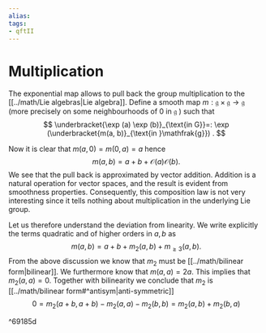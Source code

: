 ```yaml
---
alias:
tags:
- qftII
---
```

# Multiplication
The exponential map allows to pull back the group multiplication to the [[../math/Lie algebras|Lie algebra]]. Define a smooth map $m: \mathfrak{g} \times \mathfrak{g} \rightarrow \mathfrak{g}$ (more precisely on some neighbourhoods of 0 in $\mathfrak{g}$ ) such that
$$
\underbracket{\exp (a) \exp (b)}_{\text{in G}}=: \exp (\underbracket{m(a, b)}_{\text{in }\mathfrak{g}}) .
$$

Now it is clear that $m(a, 0)=m(0, a)=a$ hence
$$
m(a, b)=a+b+\mathcal{O}(a) \mathcal{O}(b) .
$$
We see that the pull back is approximated by vector addition. Addition is a natural operation for vector spaces, and the result is evident from smoothness properties. Consequently, this composition law is not very interesting since it tells nothing about multiplication in the underlying Lie group.

Let us therefore understand the deviation from linearity. We write explicitly the terms quadratic and of higher orders in $a, b$ as
$$
m(a, b)=a+b+m_{2}(a, b)+m_{\geq 3}(a, b) .
$$
From the above discussion we know that $m_{2}$ must be [[../math/bilinear form|bilinear]]. We furthermore know that $m(a, a)=2 a$. This implies that $m_{2}(a, a)=0$. Together with bilinearity we conclude that $m_{2}$ is [[../math/bilinear form#^antisym|anti-symmetric]]
$$
0=m_{2}(a+b, a+b)-m_{2}(a, a)-m_{2}(b, b)=m_{2}(a, b)+m_{2}(b, a)
$$

^69185d
